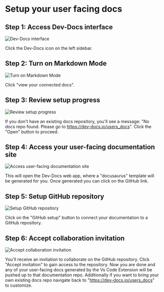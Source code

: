 # Setup your user facing docs

## Step 1: Access Dev-Docs interface
![Dev-Docs interface](/img/setup_your_user_facing_docs/step_3.png)

Click the Dev-Docs icon on the left sidebar.

## Step 2: Turn on Markdown Mode
![Turn on Markdown Mode](/img/setup_your_user_facing_docs/step_4.png)

Click "view your connected docs".

## Step 3: Review setup progress
![Review setup progress](/img/setup_your_user_facing_docs/step_5.png)

If you don't have an existing docs repository, you'll see a message: "No docs repo found. Please go to https://dev-docs.io/users_docs". Click the "Open" button to proceed.

## Step 4: Access your user-facing documentation site
![Access user-facing documentation site](/img/setup_your_user_facing_docs/step_6.png)

This will open the Dev-Docs web app, where a "docusaurus" template will be generated for you.  Once generated you can click on the GitHub link.

## Step 5: Setup GitHub repository
![Setup GitHub repository](/img/setup_your_user_facing_docs/step_8.png)

Click on the "GitHub setup" button to connect your documentation to a GitHub repository.

## Step 6: Accept collaboration invitation
![Accept collaboration invitation](/img/setup_your_user_facing_docs/step_9.png)

You'll receive an invitation to collaborate on the GitHub repository. Click "Accept invitation" to gain access to the repository.  Now you are done and any of your user-facing docs generated by the Vs Code Extension will be pushed up to that documentation repo.  Additionally if you want to bring your own existing docs repo navigate back to "https://dev-docs.io/users_docs" to customize.


  

